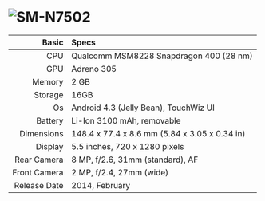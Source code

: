 ![SM-N7502](https://fdn2.gsmarena.com/vv/bigpic/-samsung-galaxy-note-3-neo-new1.jpg "SM-N7502")
=====================================================
Basic   | Specs
-------:|:-------------------------
CPU     | Qualcomm MSM8228 Snapdragon 400 (28 nm)
GPU     | Adreno 305
Memory  | 2 GB
Storage | 16GB
Os      | Android 4.3 (Jelly Bean), TouchWiz UI
Battery | Li-Ion 3100 mAh, removable
Dimensions | 148.4 x 77.4 x 8.6 mm (5.84 x 3.05 x 0.34 in)
Display |  5.5 inches, 720 x 1280 pixels
Rear Camera  | 8 MP, f/2.6, 31mm (standard), AF
Front Camera | 2 MP, f/2.4, 27mm (wide)
Release Date | 2014, February
